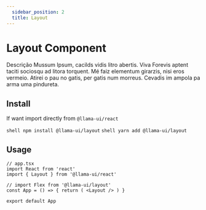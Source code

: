 ```yaml
---
  sidebar_position: 2
  title: Layout
---
```


# Layout Component

Descrição Mussum Ipsum, cacilds vidis litro abertis. Viva Forevis aptent taciti
sociosqu ad litora torquent. Mé faiz elementum girarzis, nisi eros vermeio.
Atirei o pau no gatis, per gatis num morreus. Cevadis im ampola pa arma uma
pindureta.

## Install 

If want import directly from `@llama-ui/react`

`shell npm install @llama-ui/layout`
`shell yarn add @llama-ui/layout`

## Usage

```tsx
// app.tsx
import React from 'react'
import { Layout } from '@llama-ui/react'

// import Flex from '@llama-ui/layout'
const App = () => { return ( <Layout /> ) }

export default App
```
